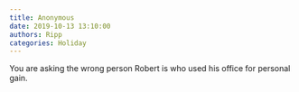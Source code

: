 ```yaml
---
title: Anonymous
date: 2019-10-13 13:10:00
authors: Ripp
categories: Holiday
---
```


 You are asking the wrong person Robert is who used his office for personal gain.